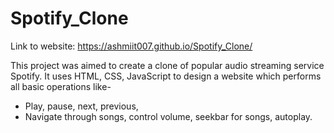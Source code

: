 # Spotify_Clone

Link to website: https://ashmiit007.github.io/Spotify_Clone/

This project was aimed to create a clone of popular audio streaming service Spotify. It uses HTML, CSS, JavaScript to design a website which performs all basic operations like-
- Play, pause, next, previous,
- Navigate through songs, control volume, seekbar for songs, autoplay.
